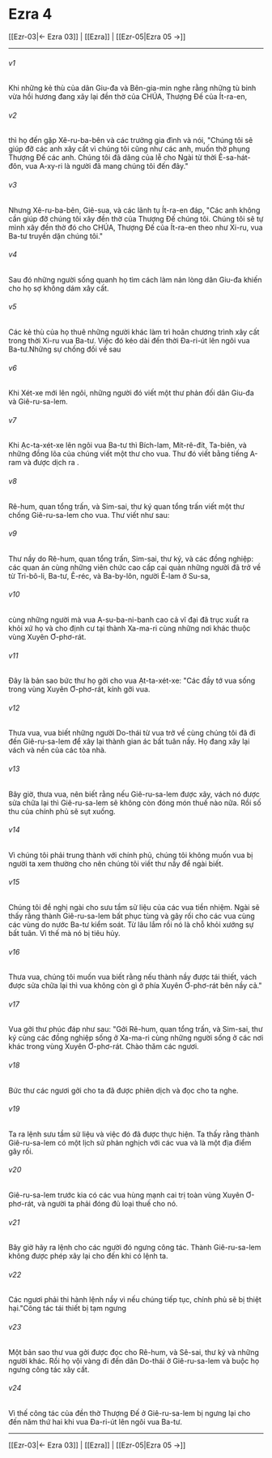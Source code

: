 # Ezra 4

[[Ezr-03|← Ezra 03]] | [[Ezra]] | [[Ezr-05|Ezra 05 →]]
***



###### v1 
Khi những kẻ thù của dân Giu-đa và Bên-gia-min nghe rằng những tù binh vừa hồi hương đang xây lại đền thờ của CHÚA, Thượng Đế của Ít-ra-en, 

###### v2 
thì họ đến gặp Xê-ru-ba-bên và các trưởng gia đình và nói, "Chúng tôi sẽ giúp đỡ các anh xây cất vì chúng tôi cũng như các anh, muốn thờ phụng Thượng Đế các anh. Chúng tôi đã dâng của lễ cho Ngài từ thời Ê-sa-hát-đôn, vua A-xy-ri là người đã mang chúng tôi đến đây." 

###### v3 
Nhưng Xê-ru-ba-bên, Giê-sua, và các lãnh tụ Ít-ra-en đáp, "Các anh không cần giúp đỡ chúng tôi xây đền thờ của Thượng Đế chúng tôi. Chúng tôi sẽ tự mình xây đền thờ đó cho CHÚA, Thượng Đế của Ít-ra-en theo như Xi-ru, vua Ba-tư truyền dặn chúng tôi." 

###### v4 
Sau đó những người sống quanh họ tìm cách làm nản lòng dân Giu-đa khiến cho họ sợ không dám xây cất. 

###### v5 
Các kẻ thù của họ thuê những người khác làm trì hoãn chương trình xây cất trong thời Xi-ru vua Ba-tư. Việc đó kéo dài đến thời Đa-ri-út lên ngôi vua Ba-tư.Những sự chống đối về sau 

###### v6 
Khi Xét-xe mới lên ngôi, những người đó viết một thư phản đối dân Giu-đa và Giê-ru-sa-lem. 

###### v7 
Khi Ạc-ta-xét-xe lên ngôi vua Ba-tư thì Bích-lam, Mít-rê-đít, Ta-biên, và những đồng lõa của chúng viết một thư cho vua. Thư đó viết bằng tiếng A-ram và được dịch ra . 

###### v8 
Rê-hum, quan tổng trấn, và Sim-sai, thư ký quan tổng trấn viết một thư chống Giê-ru-sa-lem cho vua. Thư viết như sau: 

###### v9 
Thư nầy do Rê-hum, quan tổng trấn, Sim-sai, thư ký, và các đồng nghiệp: các quan án cùng những viên chức cao cấp cai quản những người đã trở về từ Tri-bô-li, Ba-tư, Ê-réc, và Ba-by-lôn, người Ê-lam ở Su-sa, 

###### v10 
cùng những người mà vua A-su-ba-ni-banh cao cả vĩ đại đã trục xuất ra khỏi xứ họ và cho định cư tại thành Xa-ma-ri cùng những nơi khác thuộc vùng Xuyên Ơ-phơ-rát. 

###### v11 
Đây là bản sao bức thư họ gởi cho vua Ạt-ta-xét-xe: "Các đầy tớ vua sống trong vùng Xuyên Ơ-phơ-rát, kính gởi vua. 

###### v12 
Thưa vua, vua biết những người Do-thái từ vua trở về cùng chúng tôi đã đi đến Giê-ru-sa-lem để xây lại thành gian ác bất tuân nầy. Họ đang xây lại vách và nền của các tòa nhà. 

###### v13 
Bây giờ, thưa vua, nên biết rằng nếu Giê-ru-sa-lem được xây, vách nó được sửa chữa lại thì Giê-ru-sa-lem sẽ không còn đóng món thuế nào nữa. Rồi số thu của chính phủ sẽ sụt xuống. 

###### v14 
Vì chúng tôi phải trung thành với chính phủ, chúng tôi không muốn vua bị người ta xem thường cho nên chúng tôi viết thư nầy để ngài biết. 

###### v15 
Chúng tôi đề nghị ngài cho sưu tầm sử liệu của các vua tiền nhiệm. Ngài sẽ thấy rằng thành Giê-ru-sa-lem bất phục tùng và gây rối cho các vua cùng các vùng do nước Ba-tư kiểm soát. Từ lâu lắm rồi nó là chỗ khỏi xướng sự bất tuân. Vì thế mà nó bị tiêu hủy. 

###### v16 
Thưa vua, chúng tôi muốn vua biết rằng nếu thành nầy được tái thiết, vách được sửa chữa lại thì vua không còn gì ở phía Xuyên Ơ-phơ-rát bên nầy cả." 

###### v17 
Vua gởi thư phúc đáp như sau: "Gởi Rê-hum, quan tổng trấn, và Sim-sai, thư ký cùng các đồng nghiệp sống ở Xa-ma-ri cùng những người sống ở các nơi khác trong vùng Xuyên Ơ-phơ-rát. Chào thăm các ngươi. 

###### v18 
Bức thư các ngươi gởi cho ta đã được phiên dịch và đọc cho ta nghe. 

###### v19 
Ta ra lệnh sưu tầm sử liệu và việc đó đã được thực hiện. Ta thấy rằng thành Giê-ru-sa-lem có một lịch sử phản nghịch với các vua và là một địa điểm gây rối. 

###### v20 
Giê-ru-sa-lem trước kia có các vua hùng mạnh cai trị toàn vùng Xuyên Ơ-phơ-rát, và người ta phải đóng đủ loại thuế cho nó. 

###### v21 
Bây giờ hãy ra lệnh cho các người đó ngưng công tác. Thành Giê-ru-sa-lem không được phép xây lại cho đến khi có lệnh ta. 

###### v22 
Các ngươi phải thi hành lệnh nầy vì nếu chúng tiếp tục, chính phủ sẽ bị thiệt hại."Công tác tái thiết bị tạm ngưng 

###### v23 
Một bản sao thư vua gởi được đọc cho Rê-hum, và Sê-sai, thư ký và những người khác. Rồi họ vội vàng đi đến dân Do-thái ở Giê-ru-sa-lem và buộc họ ngưng công tác xây cất. 

###### v24 
Vì thế công tác của đền thờ Thượng Đế ở Giê-ru-sa-lem bị ngưng lại cho đến năm thứ hai khi vua Đa-ri-út lên ngôi vua Ba-tư.

***
[[Ezr-03|← Ezra 03]] | [[Ezra]] | [[Ezr-05|Ezra 05 →]]
